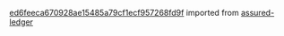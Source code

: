 [ed6feeca670928ae15485a79cf1ecf957268fd9f](https://github.com/insolar/assured-ledger/commit/ed6feeca670928ae15485a79cf1ecf957268fd9f) imported from [assured-ledger](https://github.com/insolar/assured-ledger)
